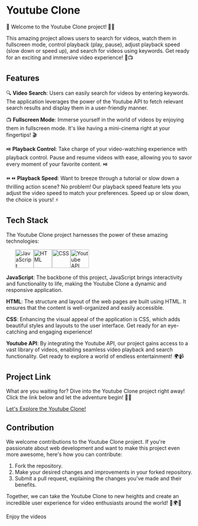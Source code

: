 # Youtube Clone

🚀 Welcome to the Youtube Clone project! 🎉🎥

This amazing project allows users to search for videos, watch them in fullscreen mode, control playback (play, pause), adjust playback speed (slow down or speed up), and search for videos using keywords. Get ready for an exciting and immersive video experience! 🌟📺

## Features

🔍 **Video Search**: Users can easily search for videos by entering keywords. The application leverages the power of the Youtube API to fetch relevant search results and display them in a user-friendly manner.

📺 **Fullscreen Mode**: Immerse yourself in the world of videos by enjoying them in fullscreen mode. It's like having a mini-cinema right at your fingertips! 🎬

⏯️ **Playback Control**: Take charge of your video-watching experience with playback control. Pause and resume videos with ease, allowing you to savor every moment of your favorite content. ⏯️

⏩⏪ **Playback Speed**: Want to breeze through a tutorial or slow down a thrilling action scene? No problem! Our playback speed feature lets you adjust the video speed to match your preferences. Speed up or slow down, the choice is yours! ⚡

## Tech Stack

The Youtube Clone project harnesses the power of these amazing technologies:

<ul style="list-style-type:none; display:flex;">
  <li><img src="https://cdn.iconscout.com/icon/free/png-256/javascript-2752148-2284965.png" alt="JavaScript" width="50" /></li>
  <li><img src="https://cdn.iconscout.com/icon/free/png-256/html-2752158-2284975.png" alt="HTML" width="50" /></li>
  <li><img src="https://cdn.iconscout.com/icon/free/png-256/css-118-569410.png" alt="CSS" width="50" /></li>
  <li><img src="https://cdn.iconscout.com/icon/free/png-256/youtube-2752096-2284943.png" alt="Youtube API" width="50" /></li>
</ul>

**JavaScript**: The backbone of this project, JavaScript brings interactivity and functionality to life, making the Youtube Clone a dynamic and responsive application.

**HTML**: The structure and layout of the web pages are built using HTML. It ensures that the content is well-organized and easily accessible.

**CSS**: Enhancing the visual appeal of the application is CSS, which adds beautiful styles and layouts to the user interface. Get ready for an eye-catching and engaging experience!

**Youtube API**: By integrating the Youtube API, our project gains access to a vast library of videos, enabling seamless video playback and search functionality. Get ready to explore a world of endless entertainment! 🌍📹

## Project Link

What are you waiting for? Dive into the Youtube Clone project right away! Click the link below and let the adventure begin! 🎉🔗

[Let's Explore the Youtube Clone!](https://genuine-sable-69c1a0.netlify.app/)

## Contribution

We welcome contributions to the Youtube Clone project. If you're passionate about web development and want to make this project even more awesome, here's how you can contribute:

1. Fork the repository.
2. Make your desired changes and improvements in your forked repository.
3. Submit a pull request, explaining the changes you've made and their benefits.

Together, we can take the Youtube Clone to new heights and create an incredible user experience for video enthusiasts around the world! 🌟🌍🚀

Enjoy the videos
